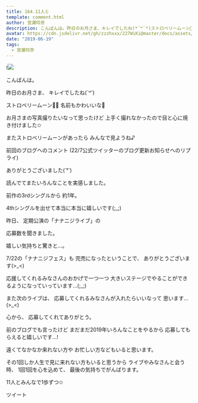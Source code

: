 ```yaml
---
title: 164.11人と
template: comment.html
author: 宮瀬玲奈
description: こんばんは。昨日のお月さま、キレイでしたね(*´꒳`*)ストロベリームーン🍓✨名前もかわいいな💓お月さまの写真撮りたいなって思ったけど上手く撮れなかったので目と心に焼き付けました✩...
avatar: https://cdn.jsdelivr.net/gh/zzzhxxx/227WiKi@master/docs/assets/photo/avatar/reina.jpg
date: "2019-06-19"
tags:
  - 宮瀬玲奈
---
```


!![](https://cdn.jsdelivr.net/gh/227WiKi/227WiKi-image@master/blog-image/reina-2019-06-19_1.jpg)




こんばんは。



昨日のお月さま、
キレイでしたね(*´꒳`*)

ストロベリームーン🍓✨
名前もかわいいな💓

お月さまの写真撮りたいなって思ったけど
上手く撮れなかったので目と心に焼き付けました✩



またストロベリームーンがあったら
みんなで見ようね♪










前回のブログへのコメント
(22/7公式ツイッターのブログ更新お知らせへのリプライ)

ありがとうございました(*´°`*)



読んでてまたいろんなことを実感しました。




前作の3rdシングルから
約1年。

4thシングルを出せて本当に本当に嬉しいです(;_;)











昨日、
定期公演の「ナナニジライブ」の

応募数を聞きました。


嬉しい気持ちと驚きと...。



7/22の「ナナニジフェス」も
完売になったということで、
ありがとうございます(>_<)



応援してくれるみなさんのおかげで一つ一つ
大きいステージでやることができるようになっていっています...(;_;)


また次のライブは、
応募してくれるみなさんが入れたらいいなって
思います...(>_<)





心から、
応募してくれてありがとう。








前のブログでも言ったけど
まだまだ2019年いろんなことをやるから
応募してもらえると嬉しいです...!






遠くてなかなか来れない方や
お忙しい方などもいると思います。


その1回しか人生で見に来れない方もいると思うから
ライブやみなさんと会う時、
1回1回を心を込めて、
最後の気持ちでがんばります。





















11人とみんなで1歩ずつ✩


ツイート



